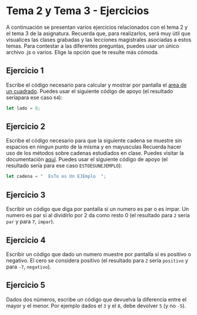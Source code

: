 # Tema 2 y Tema 3 - Ejercicios
A continuación se presentan varios ejercicios relacionados con el tema 2 y el tema 3 de la asignatura. Recuerda que, para realizarlos, será muy útil que visualices las clases grabadas y las lecciones magistrales asociadas a estos temas.
Para contestar a las diferentes preguntas, puedes usar un único archivo .js o varios. Elige la opción que te resulte más cómoda.

## Ejercicio 1
Escribe el código necesario para calcular y mostrar por pantalla el [area de un cuadrado](https://www.universoformulas.com/matematicas/geometria/area-cuadrado/).
Puedes usar el siguiente código de apoyo (el resultado seríapara ese caso ``64``):

```javascript
let lado = 8;
```

## Ejercicio 2
Escribe el código necesario para que la siguiente cadena se muestre sin espacios en ningun punto de la misma y en mayusculas
Recuerda hacer uso de los métodos sobre cadenas estudiados en clase. Puedes visitar la documentación [aquí](https://developer.mozilla.org/en-US/docs/Web/JavaScript/Reference/Global_Objects/String).
Puedes usar el siguiente código de apoyo (el resultado sería para ese caso ``ESTOESUNEJEMPLO``):

```javascript
let cadena = "  EsTo es Un EJEmplo  ";
```

## Ejercicio 3
Escribir un código que diga por pantalla si un numero es par o es impar.
Un numero es par si al dividirlo por 2 da como resto 0 (el resultado para ``2`` sería ``par`` y para ``7``, ``impar``).

## Ejercicio 4
Escribir un código que dado un numero muestre por pantalla si es positivo o negativo. El cero se considera positivo (el resultado para ``2`` sería ``positivo`` y para ``-7``, ``negativo``).

## Ejercicio 5
Dados dos números, escribe un código que devuelva la diferencia entre el mayor y el menor.
Por ejemplo dados el ``3`` y el ``8``, debe devolver ``5`` (y no ``-5``).

